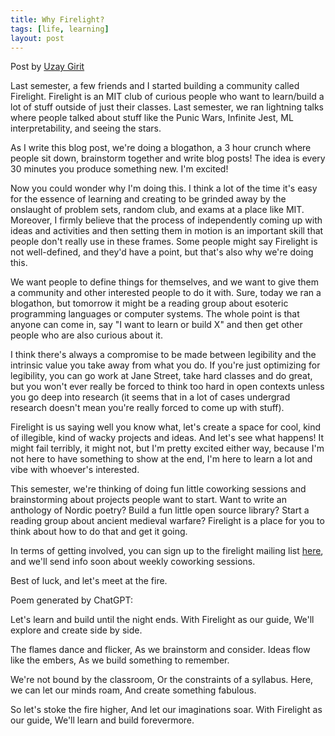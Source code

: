 ```yaml
---
title: Why Firelight?
tags: [life, learning]
layout: post
---
```

Post by [Uzay Girit](https://uzpg.me)

Last semester, a few friends and I started building a community called Firelight. Firelight is an MIT club of curious people who want to learn/build a lot of stuff outside of just their classes. Last semester, we ran lightning talks where people talked about stuff like the Punic Wars, Infinite Jest, ML interpretability, and seeing the stars.

As I write this blog post, we're doing a blogathon, a 3 hour crunch where people sit down, brainstorm together and write blog posts! The idea is every 30 minutes you produce something new. I'm excited!

Now you could wonder why I'm doing this. I think a lot of the time it's easy for the essence of learning and creating to be grinded away by the onslaught of problem sets, random club, and exams at a place like MIT. Moreover, I firmly believe that the process of independently coming up with ideas and activities and then setting them in motion is an important skill that people don't really use in these frames. Some people might say Firelight is not well-defined, and they'd have a point, but that's also why we're doing this.

We want people to define things for themselves, and we want to give them a community and other interested people to do it with. Sure, today we ran a blogathon, but tomorrow it might be a reading group about esoteric programming languages or computer systems. The whole point is that anyone can come in, say "I want to learn or build X" and then get other people who are also curious about it.

I think there's always a compromise to be made between legibility and the intrinsic value you take away from what you do. If you're just optimizing for legibility, you can go work at Jane Street, take hard classes and do great, but you won't ever really be forced to think too hard in open contexts unless you go deep into research (it seems that in a lot of cases undergrad research doesn't mean you're really forced to come up with stuff).

Firelight is us saying well you know what, let's create a space for cool, kind of illegible, kind of wacky projects and ideas. And let's see what happens! It might fail terribly, it might not, but I'm pretty excited either way, because I'm not here to have something to show at the end, I'm here to learn a lot and vibe with whoever's interested.


This semester, we're thinking of doing fun little coworking sessions and brainstorming about projects people want to start. Want to write an anthology of Nordic poetry? Build a fun little open source library? Start a reading group about ancient medieval warfare? Firelight is a place for you to think about how to do that and get it going.


In terms of getting involved, you can sign up to the firelight mailing list [here](https://groups.mit.edu/webmoira/list/firelight), and we'll send info soon about weekly coworking sessions.

Best of luck, and let's meet at the fire.


Poem generated by ChatGPT:

Let's learn and build until the night ends.
With Firelight as our guide,
We'll explore and create side by side.

The flames dance and flicker,
As we brainstorm and consider.
Ideas flow like the embers,
As we build something to remember.

We're not bound by the classroom,
Or the constraints of a syllabus.
Here, we can let our minds roam,
And create something fabulous.

So let's stoke the fire higher,
And let our imaginations soar.
With Firelight as our guide,
We'll learn and build forevermore.
